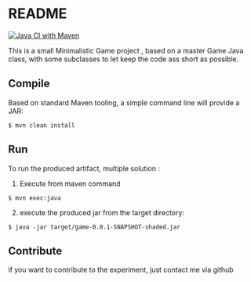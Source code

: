 # README

[![Java CI with Maven](https://github.com/SnapGames/minimal/actions/workflows/maven.yml/badge.svg?branch=master)](https://github.com/SnapGames/minimal/actions/workflows/maven.yml)

This is a small Minimalistic Game project , based on a master Game Java class, with some subclasses to let keep the code
ass short as possible.

## Compile

Based on standard Maven tooling, a simple command line will provide a JAR:

```shell
$ mvn clean install
```

## Run

To run the produced artifact, multiple solution :

1. Execute from maven command

```shell
$ mvn exec:java
```

2. execute the produced jar from the target directory:

```shell
$ java -jar target/game-0.0.1-SNAPSHOT-shaded.jar
```

## Contribute

if you want to contribute to the experiment, just contact me via github 

